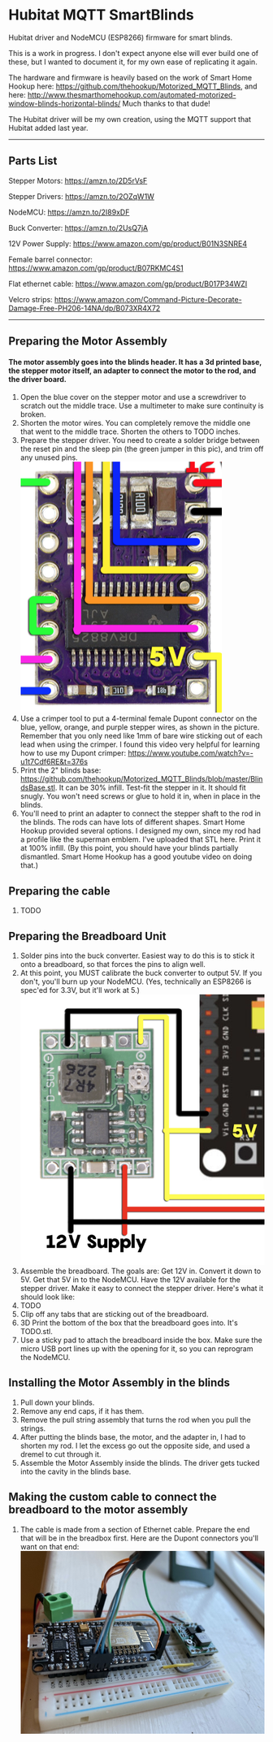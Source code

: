 # Hubitat MQTT SmartBlinds
Hubitat driver and NodeMCU (ESP8266) firmware for smart blinds.

This is a work in progress.  I don't expect anyone else will ever build one of these, but I wanted to document it, for my own ease of replicating it again.

The hardware and firmware is heavily based on the work of Smart Home Hookup here:  https://github.com/thehookup/Motorized_MQTT_Blinds, and here:  http://www.thesmarthomehookup.com/automated-motorized-window-blinds-horizontal-blinds/  Much thanks to that dude!

The Hubitat driver will be my own creation, using the MQTT support that Hubitat added last year.

----------

## Parts List
Stepper Motors: https://amzn.to/2D5rVsF

Stepper Drivers: https://amzn.to/2OZqW1W

NodeMCU: https://amzn.to/2I89xDF

Buck Converter: https://amzn.to/2UsQ7jA

12V Power Supply: https://www.amazon.com/gp/product/B01N3SNRE4

Female barrel connector:  https://www.amazon.com/gp/product/B07RKMC4S1

Flat ethernet cable:  https://www.amazon.com/gp/product/B017P34WZI

Velcro strips:  https://www.amazon.com/Command-Picture-Decorate-Damage-Free-PH206-14NA/dp/B073XR4X72

----------

## Preparing the Motor Assembly

#### The motor assembly goes into the blinds header.  It has a 3d printed base, the stepper motor itself, an adapter to connect the motor to the rod, and the driver board.

1. Open the blue cover on the stepper motor and use a screwdriver to scratch out the middle trace.  Use a multimeter to make sure continuity is broken.
2. Shorten the motor wires.  You can completely remove the middle one that went to the middle trace.  Shorten the others to TODO inches.
3. Prepare the stepper driver.  You need to create a solder bridge between the reset pin and the sleep pin (the green jumper in this pic), and trim off any unused pins.  ![alt text](https://github.com/joelwetzel/Hubitat-MQTT-SmartBlinds/blob/master/SolderBridgeOnDriver.png)
4. Use a crimper tool to put a 4-terminal female Dupont connector on the blue, yellow, orange, and purple stepper wires, as shown in the picture.  Remember that you only need like 1mm of bare wire sticking out of each lead when using the crimper.  I found this video very helpful for learning how to use my Dupont crimper:  https://www.youtube.com/watch?v=-u1t7Cdf6RE&t=376s
5. Print the 2" blinds base:  https://github.com/thehookup/Motorized_MQTT_Blinds/blob/master/BlindsBase.stl.  It can be 30% infill.  Test-fit the stepper in it.  It should fit snugly.  You won't need screws or glue to hold it in, when in place in the blinds.
6. You'll need to print an adapter to connect the stepper shaft to the rod in the blinds.  The rods can have lots of different shapes.  Smart Home Hookup provided several options.  I designed my own, since my rod had a profile like the superman emblem.  I've uploaded that STL here.  Print it at 100% infill.  (By this point, you should have your blinds partially dismantled.  Smart Home Hookup has a good youtube video on doing that.)


## Preparing the cable
1. TODO

## Preparing the Breadboard Unit
1. Solder pins into the buck converter.  Easiest way to do this is to stick it onto a breadboard, so that forces the pins to align well.
2. At this point, you MUST calibrate the buck converter to output 5V.  If you don't, you'll burn up your NodeMCU.  (Yes, technically an ESP8266 is spec'ed for 3.3V, but it'll work at 5.)  ![alt text](https://github.com/joelwetzel/Hubitat-MQTT-SmartBlinds/blob/master/BuckConverter5V.png)
3. Assemble the breadboard.  The goals are:  Get 12V in.  Convert it down to 5V.  Get that 5V in to the NodeMCU.  Have the 12V available for the stepper driver.  Make it easy to connect the stepper driver.  Here's what it should look like:
4. TODO
5. Clip off any tabs that are sticking out of the breadboard.
6. 3D Print the bottom of the box that the breadboard goes into.  It's TODO.stl.
7. Use a sticky pad to attach the breadboard inside the box.  Make sure the micro USB port lines up with the opening for it, so you can reprogram the NodeMCU.

## Installing the Motor Assembly in the blinds
1. Pull down your blinds.
2. Remove any end caps, if it has them.
3. Remove the pull string assembly that turns the rod when you pull the strings.
4. After putting the blinds base, the motor, and the adapter in, I had to shorten my rod.  I let the excess go out the opposite side, and used a dremel to cut through it.
5. Assemble the Motor Assembly inside the blinds.  The driver gets tucked into the cavity in the blinds base.

## Making the custom cable to connect the breadboard to the motor assembly
1. The cable is made from a section of Ethernet cable.  Prepare the end that will be in the breadbox first.  Here are the Dupont connectors you'll want on that end:
![alt text](https://github.com/joelwetzel/Hubitat-MQTT-SmartBlinds/blob/master/ConnectionsOnBreadboard.jpeg)
